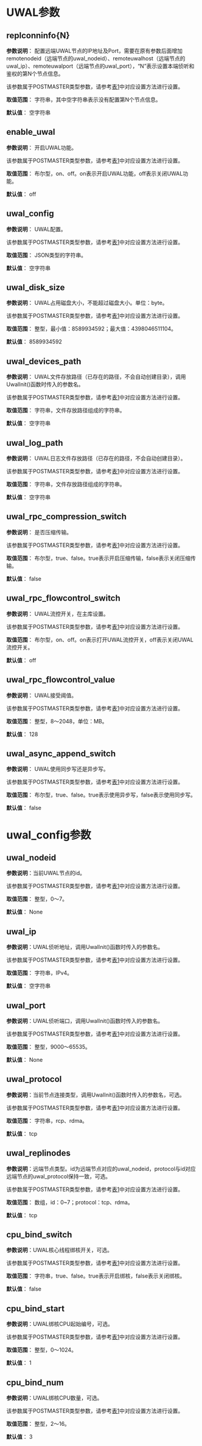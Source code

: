 # UWAL参数

## replconninfo\{N\}<a name="section14941640131"></a>

**参数说明**： 配置远端UWAL节点的IP地址及Port，需要在原有参数后面增加remotenodeid（远端节点的uwal_nodeid）、remoteuwalhost（远端节点的uwal_ip）、remoteuwalport（远端节点的uwal_port），“N”表示设置本端侦听和鉴权的第N个节点信息。

该参数属于POSTMASTER类型参数，请参考[表1](重设参数.md#zh-cn_topic_0283137176_zh-cn_topic_0237121562_zh-cn_topic_0059777490_t91a6f212010f4503b24d7943aed6d846)中对应设置方法进行设置。

**取值范围**： 字符串，其中空字符串表示没有配置第N个节点信息。

**默认值**： 空字符串


## enable\_uwal<a name="section14941640131"></a>

**参数说明**： 开启UWAL功能。

该参数属于POSTMASTER类型参数，请参考[表1](重设参数.md#zh-cn_topic_0283137176_zh-cn_topic_0237121562_zh-cn_topic_0059777490_t91a6f212010f4503b24d7943aed6d846)中对应设置方法进行设置。

**取值范围**： 布尔型，on、off。on表示开启UWAL功能，off表示关闭UWAL功能。

**默认值**： off


## uwal\_config<a name="section14941640131"></a>

**参数说明**： UWAL配置。

该参数属于POSTMASTER类型参数，请参考[表1](重设参数.md#zh-cn_topic_0283137176_zh-cn_topic_0237121562_zh-cn_topic_0059777490_t91a6f212010f4503b24d7943aed6d846)中对应设置方法进行设置。

**取值范围**： JSON类型的字符串。

**默认值**： 空字符串


## uwal\_disk\_size<a name="section14941640131"></a>

**参数说明**： UWAL占用磁盘大小，不能超过磁盘大小。单位：byte。

该参数属于POSTMASTER类型参数，请参考[表1](重设参数.md#zh-cn_topic_0283137176_zh-cn_topic_0237121562_zh-cn_topic_0059777490_t91a6f212010f4503b24d7943aed6d846)中对应设置方法进行设置。

**取值范围**： 整型，最小值：8589934592；最大值：4398046511104。

**默认值**： 8589934592


## uwal\_devices\_path<a name="section14941640131"></a>

**参数说明**： UWAL文件存放路径（已存在的路径，不会自动创建目录），调用UwalInit()函数时传入的参数名。

该参数属于POSTMASTER类型参数，请参考[表1](重设参数.md#zh-cn_topic_0283137176_zh-cn_topic_0237121562_zh-cn_topic_0059777490_t91a6f212010f4503b24d7943aed6d846)中对应设置方法进行设置。

**取值范围**： 字符串，文件存放路径组成的字符串。

**默认值**： 空字符串


## uwal\_log\_path<a name="section14941640131"></a>

**参数说明**： UWAL日志文件存放路径（已存在的路径，不会自动创建目录）。

该参数属于POSTMASTER类型参数，请参考[表1](重设参数.md#zh-cn_topic_0283137176_zh-cn_topic_0237121562_zh-cn_topic_0059777490_t91a6f212010f4503b24d7943aed6d846)中对应设置方法进行设置。

**取值范围**： 字符串，文件存放路径组成的字符串。

**默认值**： 空字符串



## uwal\_rpc\_compression\_switch<a name="section14941640131"></a>

**参数说明**： 是否压缩传输。

该参数属于POSTMASTER类型参数，请参考[表1](重设参数.md#zh-cn_topic_0283137176_zh-cn_topic_0237121562_zh-cn_topic_0059777490_t91a6f212010f4503b24d7943aed6d846)中对应设置方法进行设置。

**取值范围**： 布尔型，true、false。true表示开启压缩传输，false表示关闭压缩传输。

**默认值**： false


## uwal\_rpc\_flowcontrol\_switch<a name="section14941640131"></a>

**参数说明**： UWAL流控开关，在主库设置。

该参数属于POSTMASTER类型参数，请参考[表1](重设参数.md#zh-cn_topic_0283137176_zh-cn_topic_0237121562_zh-cn_topic_0059777490_t91a6f212010f4503b24d7943aed6d846)中对应设置方法进行设置。

**取值范围**： 布尔型，on、off。on表示打开UWAL流控开关，off表示关闭UWAL流控开关。

**默认值**： off


## uwal\_rpc\_flowcontrol\_value<a name="section14941640131"></a>

**参数说明**： UWAL接受阈值。

该参数属于POSTMASTER类型参数，请参考[表1](重设参数.md#zh-cn_topic_0283137176_zh-cn_topic_0237121562_zh-cn_topic_0059777490_t91a6f212010f4503b24d7943aed6d846)中对应设置方法进行设置。

**取值范围**： 整型，8～2048，单位：MB。

**默认值**： 128


## uwal\_async\_append\_switch<a name="section14941640131"></a>

**参数说明**： UWAL使用同步写还是异步写。

该参数属于POSTMASTER类型参数，请参考[表1](重设参数.md#zh-cn_topic_0283137176_zh-cn_topic_0237121562_zh-cn_topic_0059777490_t91a6f212010f4503b24d7943aed6d846)中对应设置方法进行设置。

**取值范围**： 布尔型，true、false。true表示使用异步写，false表示使用同步写。

**默认值**： false



# uwal\_config参数

## uwal\_nodeid<a name="section14941640131"></a>

**参数说明**：当前UWAL节点的id。

该参数属于POSTMASTER类型参数，请参考[表1](重设参数.md#zh-cn_topic_0283137176_zh-cn_topic_0237121562_zh-cn_topic_0059777490_t91a6f212010f4503b24d7943aed6d846)中对应设置方法进行设置。

**取值范围**： 整型，0～7。

**默认值**： None


## uwal\_ip<a name="section14941640131"></a>

**参数说明**：UWAL侦听地址，调用UwalInit()函数时传入的参数名。

该参数属于POSTMASTER类型参数，请参考[表1](重设参数.md#zh-cn_topic_0283137176_zh-cn_topic_0237121562_zh-cn_topic_0059777490_t91a6f212010f4503b24d7943aed6d846)中对应设置方法进行设置。

**取值范围**： 字符串，IPv4。

**默认值**： 空字符串


## uwal\_port<a name="section14941640131"></a>

**参数说明**：UWAL侦听端口，调用UwalInit()函数时传入的参数名。

该参数属于POSTMASTER类型参数，请参考[表1](重设参数.md#zh-cn_topic_0283137176_zh-cn_topic_0237121562_zh-cn_topic_0059777490_t91a6f212010f4503b24d7943aed6d846)中对应设置方法进行设置。

**取值范围**： 整型，9000～65535。

**默认值**： None


## uwal\_protocol<a name="section14941640131"></a>

**参数说明**：当前节点连接类型，调用UwalInit()函数时传入的参数名，可选。

该参数属于POSTMASTER类型参数，请参考[表1](重设参数.md#zh-cn_topic_0283137176_zh-cn_topic_0237121562_zh-cn_topic_0059777490_t91a6f212010f4503b24d7943aed6d846)中对应设置方法进行设置。

**取值范围**： 字符串，rcp、rdma。

**默认值**： tcp


## uwal\_replinodes<a name="section14941640131"></a>

**参数说明**：远端节点类型。id为远端节点对应的uwal_nodeid，protocol与id对应远端节点的uwal_protocol保持一致，可选。

该参数属于POSTMASTER类型参数，请参考[表1](重设参数.md#zh-cn_topic_0283137176_zh-cn_topic_0237121562_zh-cn_topic_0059777490_t91a6f212010f4503b24d7943aed6d846)中对应设置方法进行设置。

**取值范围**： 数组，id：0~7；protocol：tcp、rdma。

**默认值**： tcp



## cpu\_bind\_switch<a name="section14941640131"></a>

**参数说明**：UWAL核心线程绑核开关，可选。

该参数属于POSTMASTER类型参数，请参考[表1](重设参数.md#zh-cn_topic_0283137176_zh-cn_topic_0237121562_zh-cn_topic_0059777490_t91a6f212010f4503b24d7943aed6d846)中对应设置方法进行设置。

**取值范围**： 字符串，true、false。true表示开启绑核，false表示关闭绑核。

**默认值**： false


## cpu\_bind\_start<a name="section14941640131"></a>

**参数说明**：UWAL绑核CPU起始编号，可选。

该参数属于POSTMASTER类型参数，请参考[表1](重设参数.md#zh-cn_topic_0283137176_zh-cn_topic_0237121562_zh-cn_topic_0059777490_t91a6f212010f4503b24d7943aed6d846)中对应设置方法进行设置。

**取值范围**： 整型，0～1024。

**默认值**： 1


## cpu\_bind\_num<a name="section14941640131"></a>

**参数说明**：UWAL绑核CPU数量，可选。

该参数属于POSTMASTER类型参数，请参考[表1](重设参数.md#zh-cn_topic_0283137176_zh-cn_topic_0237121562_zh-cn_topic_0059777490_t91a6f212010f4503b24d7943aed6d846)中对应设置方法进行设置。

**取值范围**： 整型，2～16。

**默认值**： 3
